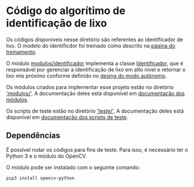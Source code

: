 # Código do algorítimo de identificação de lixo

Os códigos disponíveis nesse diretório são referentes ao identificador de lixo. O modelo do identificdor foi treinado como descrito na [página do treinamento](../identificador).

O módulo [modulos/identificador](modulos/identificador.py) implementa a classe [Identificador](../../docs/_build/markdown/_autosummary/codigo.identificacao.modulos.identificador.md), que é responsável por gerenciar a identificação de lixo em alto nível e retornar o lixo mis próximo conforme definido no [desing do modo autônomo](../../../design/autonomo.md).

Os módulos criados para implementar esse projeto estão no diretório ['modulos/'](modulos/). A documentação deles está disponível em [documentação dos módulos](../../docs/_build/markdown/_autosummary/codigo.identificacao.modulos.md).

Os scripts de teste estão no diretório ['teste/'](teste/). A documentação deles está disponível em [documentação dos scripts de teste](../../docs/_build/markdown/_autosummary/codigo.identificacao.teste.md).


## Dependências

É possível rodar os códigos para fins de teste. Para isso, é necessário ter o Python 3 e o módulo do OpenCV.

O módulo pode ser instalado com o seguinte comando:

```shell
pip3 install opencv-python
```
